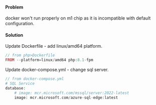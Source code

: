 #### Problem
docker won't run properly on m1 chip as it is incompatible with default configuration.

#### Solution
Update Dockerfile - add linux/amd64 platform.
```php
// from php>Dockerfile
FROM --platform=linux/amd64 php:8.1-fpm
```

Update docker-compose.yml - change sql server.
```php
// from docker-compose.yml
# SQL Service
database:
    # image: mcr.microsoft.com/mssql/server:2022-latest
    image: mcr.microsoft.com/azure-sql-edge:latest
```